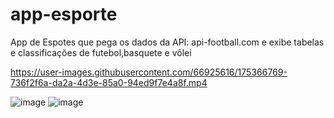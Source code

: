 # app-esporte
 
App de Espotes que pega os dados da API: api-football.com e exibe tabelas e classificações de futebol,basquete e vôlei

https://user-images.githubusercontent.com/66925616/175366769-736f2f6a-da2a-4d3e-85a0-94ed9f7e4a8f.mp4

![image](https://user-images.githubusercontent.com/66925616/175374674-9b8b22d6-5893-4032-9f4d-298119596646.png)
![image](https://user-images.githubusercontent.com/66925616/175375062-ce92a924-7586-45c0-9ece-857bccf2826a.png)



